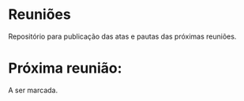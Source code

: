 # Reuniões
Repositório para publicação das atas e pautas das próximas reuniões.

# Próxima reunião:
A ser marcada.
